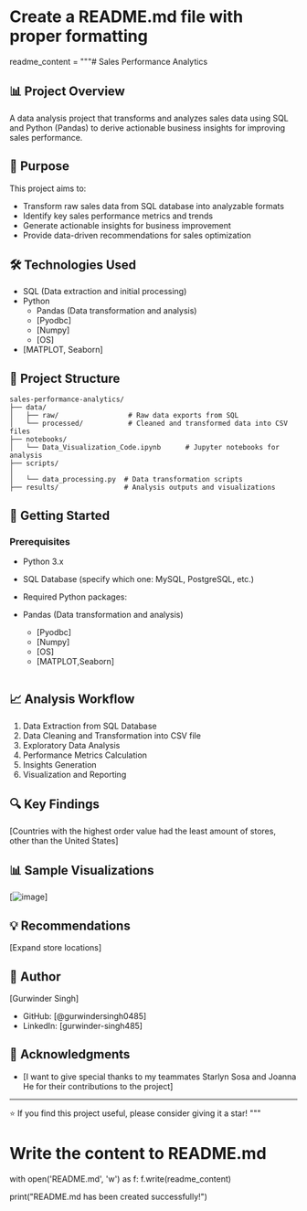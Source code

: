 # Create a README.md file with proper formatting
readme_content = """# Sales Performance Analytics

## 📊 Project Overview
A data analysis project that transforms and analyzes sales data using SQL and Python (Pandas) to derive actionable business insights for improving sales performance.

## 🎯 Purpose
This project aims to:
- Transform raw sales data from SQL database into analyzable formats
- Identify key sales performance metrics and trends
- Generate actionable insights for business improvement
- Provide data-driven recommendations for sales optimization

## 🛠️ Technologies Used
- SQL (Data extraction and initial processing)
- Python
  - Pandas (Data transformation and analysis)
  - [Pyodbc]
  - [Numpy]
  - [OS]
- [MATPLOT, Seaborn]

## 📁 Project Structure
```
sales-performance-analytics/
├── data/
│   ├── raw/                 # Raw data exports from SQL
│   └── processed/           # Cleaned and transformed data into CSV files
├── notebooks/              
│   └── Data_Visualization_Code.ipynb      # Jupyter notebooks for analysis
├── scripts/
│ 
│   └── data_processing.py  # Data transformation scripts
├── results/                # Analysis outputs and visualizations
```

## 🚀 Getting Started

### Prerequisites
- Python 3.x
- SQL Database (specify which one: MySQL, PostgreSQL, etc.)
- Required Python packages:
- Pandas (Data transformation and analysis)
  - [Pyodbc]
  - [Numpy]
  - [OS]
  - [MATPLOT,Seaborn]

  ```

## 📈 Analysis Workflow
1. Data Extraction from SQL Database
2. Data Cleaning and Transformation into CSV file
3. Exploratory Data Analysis
4. Performance Metrics Calculation
5. Insights Generation
6. Visualization and Reporting

## 🔍 Key Findings
[Countries with the highest order value had the least amount of stores, other than the United States]

## 📊 Sample Visualizations
[![image](https://github.com/user-attachments/assets/0489ef3f-1542-4a7c-8d10-b82f2f1871b5)]

## 💡 Recommendations
[Expand store locations]


## 👤 Author
[Gurwinder Singh]
- GitHub: [@gurwindersingh0485]
- LinkedIn: [gurwinder-singh485]

## 🙏 Acknowledgments
- [I want to give special thanks to my teammates Starlyn Sosa and Joanna He for their contributions to the project]


---
⭐️ If you find this project useful, please consider giving it a star!
"""

# Write the content to README.md
with open('README.md', 'w') as f:
    f.write(readme_content)

print("README.md has been created successfully!")
